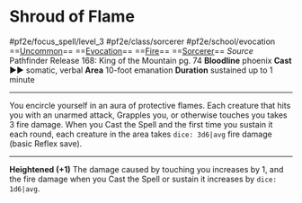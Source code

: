 # Shroud of Flame
#pf2e/focus_spell/level_3 #pf2e/class/sorcerer #pf2e/school/evocation 
==[Uncommon](../../../../../TTRPGShare-Pathfinder-2E-Vault/rules/traits/uncommon.md)== ==[Evocation](../../../../../TTRPGShare-Pathfinder-2E-Vault/rules/traits/evocation.md)== ==[Fire](../../../../../TTRPGShare-Pathfinder-2E-Vault/rules/traits/fire.md)== ==[Sorcerer](../../../../../TTRPGShare-Pathfinder-2E-Vault/rules/traits/sorcerer.md)==
*Source* Pathfinder Release 168: King of the Mountain pg. 74
**Bloodline** phoenix
**Cast** ►► somatic, verbal
**Area** 10-foot emanation
**Duration** sustained up to 1 minute

---
You encircle yourself in an aura of protective flames. Each creature that hits you with an unarmed attack, Grapples you, or otherwise touches you takes 3 fire damage. When you Cast the Spell and the first time you sustain it each round, each creature in the area takes `dice: 3d6|avg` fire damage (basic Reflex save).

<hr>

**Heightened (+1)** The damage caused by touching you increases by 1, and the fire damage when you Cast the Spell or sustain it increases by `dice: 1d6|avg`.